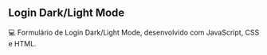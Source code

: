 ##  Login Dark/Light Mode 



 💻 Formulário de Login Dark/Light Mode, desenvolvido com JavaScript, CSS e HTML.
